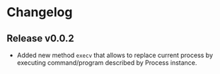 # Changelog

## Release v0.0.2

- Added new method `execv` that allows to replace current process by executing
  command/program described by Process instance.

